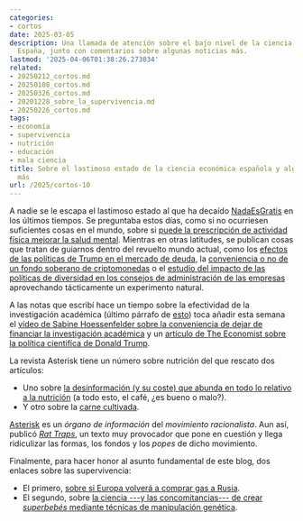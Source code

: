 ```yaml
---
categories:
- cortos
date: 2025-03-05
description: Una llamada de atención sobre el bajo nivel de la ciencia económica en
  España, junto con comentarios sobre algunas noticias más.
lastmod: '2025-04-06T01:38:26.273034'
related:
- 20250212_cortos.md
- 20250108_cortos.md
- 20250326_cortos.md
- 20201228_sobre_la_supervivencia.md
- 20250226_cortos.md
tags:
- economía
- supervivencia
- nutrición
- educación
- mala ciencia
title: Sobre el lastimoso estado de la ciencia económica española y algunos asuntos
  más
url: /2025/cortos-10
---
```


A nadie se le escapa el lastimoso estado al que ha decaído [NadaEsGratis](https://nadaesgratis.es/) en los últimos tiempos. Se preguntaba estos días, como si no ocurriesen suficientes cosas en el mundo, sobre si
[puede la prescripción de actividad física mejorar la salud mental](https://nadaesgratis.es/admin/puede-la-prescripcion-de-actividad-fisica-mejorar-la-salud-mental).
Mientras en otras latitudes, se publican cosas que tratan de guiarnos dentro del revuelto mundo actual, como los
[efectos de las políticas de Trump en el mercado de deuda](https://www.economist.com/finance-and-economics/2025/02/25/meet-trumps-fiercest-opponent-the-bond-market),
la [conveniencia o no de un fondo soberano de criptomonedas](https://www.kentclarkcenter.org/filterable-categories/on-global-markets/a-government-crypto-fund/)
o el [estudio del impacto de las políticas de diversidad en los consejos de administración de las empresas](https://marginalrevolution.com/marginalrevolution/2025/02/mandated-board-diversity-does-not-increase-firm-value.html)
aprovechando tácticamente un experimento natural.

A las notas que escribí hace un tiempo sobre la efectividad de la investigación académica (último párrafo de [esto](/2025/cortos-07)) toca añadir esta semana el
[vídeo de Sabine Hoessenfelder sobre la conveniencia de dejar de financiar la investigación académica](https://www.youtube.com/watch?v=htb_n7ok9AU)
y un [artículo de The Economist sobre la política cientifíca de Donald Trump](https://www.economist.com/science-and-technology/2025/02/19/how-the-trump-administration-wants-to-reshape-american-science).

La revista Asterisk tiene un número sobre nutrición del que rescato dos artículos:
- Uno sobre [la desinformación (y su coste) que abunda en todo lo relativo a la nutrición](https://asteriskmag.com/issues/02/read-this-not-that-the-hidden-cost-of-nutrition-misinformation) (a todo esto, el café, ¿es bueno o malo?).
- Y otro sobre la [carne cultivada](https://asteriskmag.com/issues/02/is-cultivated-meat-for-real).

[Asterisk](https://asteriskmag.com/) es un _órgano de información_ del _movimiento racionalista_. Aun así, publicó [_Rat Traps_](https://asteriskmag.com/issues/08/rat-traps), un texto muy provocador que pone en cuestión y llega ridiculizar las formas, los fondos y los _popes_ de dicho movimiento.

Finalmente, para hacer honor al asunto fundamental de este blog, dos enlaces sobre las supervivencia:
- El primero, [sobre si Europa volverá a comprar gas a Rusia](https://www.economist.com/finance-and-economics/2025/02/16/will-europe-return-to-putins-gas).
- El segundo, sobre [la ciencia ---y las concomitancias--- de crear _superbebés_ mediante técnicas de manipulación genética](https://www.lesswrong.com/posts/DfrSZaf3JC8vJdbZL/how-to-make-superbabies).